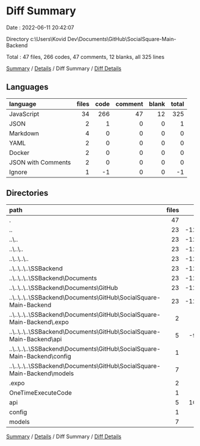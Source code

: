# Diff Summary

Date : 2022-06-11 20:42:07

Directory c:\\Users\\Kovid Dev\\Documents\\GitHub\\SocialSquare-Main-Backend

Total : 47 files,  266 codes, 47 comments, 12 blanks, all 325 lines

[Summary](results.md) / [Details](details.md) / Diff Summary / [Diff Details](diff-details.md)

## Languages
| language | files | code | comment | blank | total |
| :--- | ---: | ---: | ---: | ---: | ---: |
| JavaScript | 34 | 266 | 47 | 12 | 325 |
| JSON | 2 | 1 | 0 | 0 | 1 |
| Markdown | 4 | 0 | 0 | 0 | 0 |
| YAML | 2 | 0 | 0 | 0 | 0 |
| Docker | 2 | 0 | 0 | 0 | 0 |
| JSON with Comments | 2 | 0 | 0 | 0 | 0 |
| Ignore | 1 | -1 | 0 | 0 | -1 |

## Directories
| path | files | code | comment | blank | total |
| :--- | ---: | ---: | ---: | ---: | ---: |
| . | 47 | 266 | 47 | 12 | 325 |
| .. | 23 | -12,607 | -620 | -317 | -13,544 |
| ..\\.. | 23 | -12,607 | -620 | -317 | -13,544 |
| ..\\..\\.. | 23 | -12,607 | -620 | -317 | -13,544 |
| ..\\..\\..\\.. | 23 | -12,607 | -620 | -317 | -13,544 |
| ..\\..\\..\\..\\SSBackend | 23 | -12,607 | -620 | -317 | -13,544 |
| ..\\..\\..\\..\\SSBackend\\Documents | 23 | -12,607 | -620 | -317 | -13,544 |
| ..\\..\\..\\..\\SSBackend\\Documents\\GitHub | 23 | -12,607 | -620 | -317 | -13,544 |
| ..\\..\\..\\..\\SSBackend\\Documents\\GitHub\\SocialSquare-Main-Backend | 23 | -12,607 | -620 | -317 | -13,544 |
| ..\\..\\..\\..\\SSBackend\\Documents\\GitHub\\SocialSquare-Main-Backend\\.expo | 2 | -17 | 0 | -10 | -27 |
| ..\\..\\..\\..\\SSBackend\\Documents\\GitHub\\SocialSquare-Main-Backend\\api | 5 | -9,891 | -549 | -212 | -10,652 |
| ..\\..\\..\\..\\SSBackend\\Documents\\GitHub\\SocialSquare-Main-Backend\\config | 1 | -10 | 0 | -1 | -11 |
| ..\\..\\..\\..\\SSBackend\\Documents\\GitHub\\SocialSquare-Main-Backend\\models | 7 | -152 | 0 | -21 | -173 |
| .expo | 2 | 17 | 0 | 10 | 27 |
| OneTimeExecuteCode | 1 | 0 | 38 | 0 | 38 |
| api | 5 | 10,113 | 550 | 223 | 10,886 |
| config | 1 | 10 | 0 | 1 | 11 |
| models | 7 | 154 | 0 | 21 | 175 |

[Summary](results.md) / [Details](details.md) / Diff Summary / [Diff Details](diff-details.md)